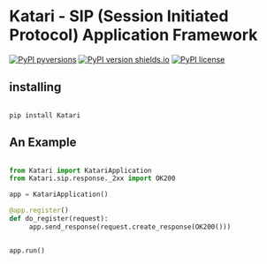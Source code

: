 # Katari - SIP (Session Initiated Protocol) Application Framework

[![PyPI pyversions](https://img.shields.io/pypi/status/Katari.svg)](https://pypi.org/project/Katari/)
[![PyPI version shields.io](https://img.shields.io/pypi/v/Katari.svg)](https://pypi.python.org/pypi/Katari/)
[![PyPI license](https://img.shields.io/pypi/l/Katari.svg)](https://pypi.python.org/pypi/Katari/)


## installing

```

pip install Katari 

```

## An Example

```python

from Katari import KatariApplication
from Katari.sip.response._2xx import OK200

app = KatariApplication()

@app.register()
def do_register(request):
     app.send_response(request.create_response(OK200()))


app.run()

```
